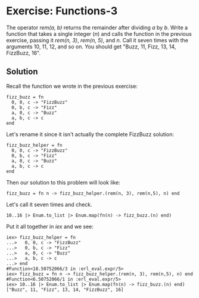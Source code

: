 # Exercise: Functions-3
The operator *rem(a, b)* returns the remainder after dividing *a* by *b*. Write a function that takes a single integer (*n*) and calls the function in the previous exercise, passing it *rem(n, 3)*, *rem(n, 5)*, and *n*. Call it seven times with the arguments 10, 11, 12, and so on. You should get "Buzz, 11, Fizz, 13, 14, FizzBuzz, 16".

## Solution

Recall the function we wrote in the previous exercise:
```
fizz_buzz = fn  
  0, 0, c -> "FizzBuzz"  
  0, b, c -> "Fizz"  
  a, 0, c -> "Buzz"  
  a, b, c -> c  
end  
```

Let's rename it since it isn't actually the complete FizzBuzz solution:
```
fizz_buzz_helper = fn  
  0, 0, c -> "FizzBuzz"  
  0, b, c -> "Fizz"  
  a, 0, c -> "Buzz"  
  a, b, c -> c  
end  
```

Then our solution to this problem will look like:
```
fizz_buzz = fn n -> fizz_buzz_helper.(rem(n, 3), rem(n,5), n) end
```

Let's call it seven times and check.
```
10..16 |> Enum.to_list |> Enum.map(fn(n) -> fizz_buzz.(n) end)
```

Put it all together in *iex* and we see:
```
iex> fizz_buzz_helper = fn  
...>   0, 0, c -> "FizzBuzz"  
...>   0, b, c -> "Fizz"  
...>   a, 0, c -> "Buzz"  
...>   a, b, c -> c  
...> end  
#Function<18.50752066/3 in :erl_eval.expr/5>  
iex> fizz_buzz = fn n -> fizz_buzz_helper.(rem(n, 3), rem(n,5), n) end  
#Function<6.50752066/1 in :erl_eval.expr/5>  
iex> 10..16 |> Enum.to_list |> Enum.map(fn(n) -> fizz_buzz.(n) end)  
["Buzz", 11, "Fizz", 13, 14, "FizzBuzz", 16]  
```
